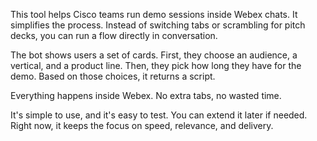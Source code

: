 This tool helps Cisco teams run demo sessions inside Webex chats. It simplifies the process. Instead of switching tabs or scrambling for pitch decks, you can run a flow directly in conversation.

The bot shows users a set of cards. First, they choose an audience, a vertical, and a product line. Then, they pick how long they have for the demo. Based on those choices, it returns a script.

Everything happens inside Webex. No extra tabs, no wasted time.

It's simple to use, and it's easy to test. You can extend it later if needed. Right now, it keeps the focus on speed, relevance, and delivery.